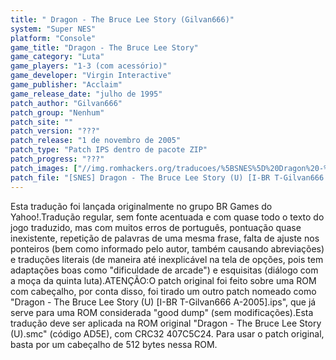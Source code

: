 ```yaml
---
title: " Dragon - The Bruce Lee Story (Gilvan666)"
system: "Super NES"
platform: "Console"
game_title: "Dragon - The Bruce Lee Story"
game_category: "Luta"
game_players: "1-3 (com acessório)"
game_developer: "Virgin Interactive"
game_publisher: "Acclaim"
game_release_date: "julho de 1995"
patch_author: "Gilvan666"
patch_group: "Nenhum"
patch_site: ""
patch_version: "???"
patch_release: "1 de novembro de 2005"
patch_type: "Patch IPS dentro de pacote ZIP"
patch_progress: "???"
patch_images: ["//img.romhackers.org/traducoes/%5BSNES%5D%20Dragon%20-%20The%20Bruce%20Lee%20Story%20-%20Gilvan666%20-%201.png","//img.romhackers.org/traducoes/%5BSNES%5D%20Dragon%20-%20The%20Bruce%20Lee%20Story%20-%20Gilvan666%20-%202.png","//img.romhackers.org/traducoes/%5BSNES%5D%20Dragon%20-%20The%20Bruce%20Lee%20Story%20-%20Gilvan666%20-%203.png"]
patch_file: "[SNES] Dragon - The Bruce Lee Story (U) [I-BR T-Gilvan666 A-2005].zip"
---
```

Esta tradução foi lançada originalmente no grupo BR Games do Yahoo!.Tradução regular, sem fonte acentuada e com quase todo o texto do jogo traduzido, mas com muitos erros de português, pontuação quase inexistente, repetição de palavras de uma mesma frase, falta de ajuste nos ponteiros (bem como informado pelo autor, também causando abreviações) e traduções literais (de maneira até inexplicável na tela de opções, pois tem adaptações boas como "dificuldade de arcade") e esquisitas (diálogo com a moça da quinta luta).ATENÇÃO:O patch original foi feito sobre uma ROM com cabeçalho, por conta disso, foi tirado um outro patch nomeado como "Dragon - The Bruce Lee Story (U) [I-BR T-Gilvan666 A-2005].ips", que já serve para uma ROM considerada "good dump" (sem modificações).Esta tradução deve ser aplicada na ROM original "Dragon - The Bruce Lee Story (U).smc" (código AD5E), com CRC32 407C5C24. Para usar o patch original, basta por um cabeçalho de 512 bytes nessa ROM.